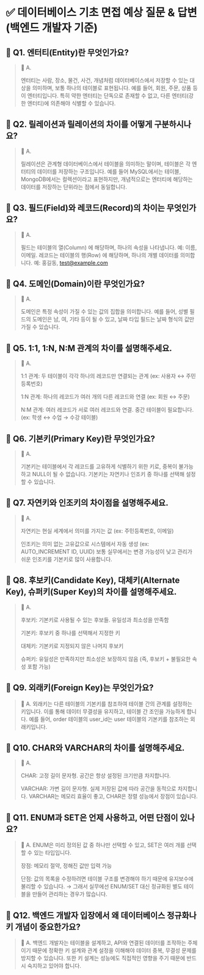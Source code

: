 # ✅ 데이터베이스 기초 면접 예상 질문 & 답변 (백엔드 개발자 기준)

## 🔸 Q1. 엔터티(Entity)란 무엇인가요?
> 💬 A.
> 
> 엔터티는 사람, 장소, 물건, 사건, 개념처럼 데이터베이스에서 저장할 수 있는 대상을 의미하며, 보통 하나의 테이블로 표현됩니다. 예를 들어, 회원, 주문, 상품 등이 엔터티입니다.
> 특히 약한 엔터티는 단독으로 존재할 수 없고, 다른 엔터티(강한 엔터티)에 의존해야 식별할 수 있습니다.

## 🔸 Q2. 릴레이션과 릴레이션의 차이를 어떻게 구분하시나요?
> 💬 A.
> 
> 릴레이션은 관계형 데이터베이스에서 테이블을 의미하는 말이며, 테이블은 각 엔터티의 데이터를 저장하는 구조입니다.
> 예를 들어 MySQL에서는 테이블, MongoDB에서는 컬렉션이라고 표현하지만, 개념적으로는 엔터티에 해당하는 데이터를 저장하는 단위라는 점에서 동일합니다.

## 🔸 Q3. 필드(Field)와 레코드(Record)의 차이는 무엇인가요?
>💬 A.
>
> 필드는 테이블의 열(Column) 에 해당하며, 하나의 속성을 나타냅니다. 예: 이름, 이메일.
> 레코드는 테이블의 행(Row) 에 해당하며, 하나의 개별 데이터를 의미합니다. 예: 홍길동, test@example.com

## 🔸 Q4. 도메인(Domain)이란 무엇인가요?
> 💬 A.
> 
> 도메인은 특정 속성이 가질 수 있는 값의 집합을 의미합니다. 예를 들어, 성별 필드의 도메인은 남, 여, 기타 등이 될 수 있고, 날짜 타입 필드는 날짜 형식의 값만 가질 수 있습니다.

## 🔸 Q5. 1:1, 1:N, N:M 관계의 차이를 설명해주세요.
> 💬 A.
>
> 1:1 관계: 두 테이블이 각각 하나의 레코드만 연결되는 관계 (ex: 사용자 ↔ 주민등록번호)
>
> 1:N 관계: 하나의 레코드가 여러 개의 다른 레코드와 연결 (ex: 회원 ↔ 주문)
>
> N:M 관계: 여러 레코드가 서로 여러 레코드와 연결. 중간 테이블이 필요합니다. (ex: 학생 ↔ 수업 → 수강 테이블)

## 🔸 Q6. 기본키(Primary Key)란 무엇인가요?
> 💬 A.
>
> 기본키는 테이블에서 각 레코드를 고유하게 식별하기 위한 키로, 중복이 불가능하고 NULL이 될 수 없습니다.
> 기본키는 자연키나 인조키 중 하나를 선택해 설정할 수 있습니다.

## 🔸 Q7. 자연키와 인조키의 차이점을 설명해주세요.
> 💬 A.
>
> 자연키는 현실 세계에서 의미를 가지는 값 (ex: 주민등록번호, 이메일)
>
> 인조키는 의미 없는 고유값으로 시스템에서 자동 생성 (ex: AUTO_INCREMENT ID, UUID)
> 보통 실무에서는 변경 가능성이 낮고 관리가 쉬운 인조키를 기본키로 많이 사용합니다.

## 🔸 Q8. 후보키(Candidate Key), 대체키(Alternate Key), 슈퍼키(Super Key)의 차이를 설명해주세요.
> 💬 A.
>
> 후보키: 기본키로 사용될 수 있는 후보들. 유일성과 최소성을 만족함
>
> 기본키: 후보키 중 하나를 선택해서 지정한 키
>
> 대체키: 기본키로 지정되지 않은 나머지 후보키
>
> 슈퍼키: 유일성은 만족하지만 최소성은 보장하지 않음
> (즉, 후보키 + 불필요한 속성 포함 가능)

## 🔸 Q9. 외래키(Foreign Key)는 무엇인가요?
> 💬 A.
> 외래키는 다른 테이블의 기본키를 참조하여 테이블 간의 관계를 설정하는 키입니다.
> 이를 통해 데이터 무결성을 유지하고, 테이블 간 조인을 가능하게 합니다.
> 예를 들어, order 테이블의 user_id는 user 테이블의 기본키를 참조하는 외래키입니다.

## 🔸 Q10. CHAR와 VARCHAR의 차이를 설명해주세요.
> 💬 A.
>
> CHAR: 고정 길이 문자형. 공간은 항상 설정된 크기만큼 차지합니다.
>
> VARCHAR: 가변 길이 문자형. 실제 저장된 값에 따라 공간을 동적으로 차지합니다.
> VARCHAR는 메모리 효율이 좋고, CHAR은 정렬 성능에서 장점이 있습니다.

## 🔸 Q11. ENUM과 SET은 언제 사용하고, 어떤 단점이 있나요?
> 💬 A.
> ENUM은 미리 정의된 값 중 하나만 선택할 수 있고, SET은 여러 개를 선택할 수 있는 타입입니다.
>
> 장점: 메모리 절약, 정해진 값만 입력 가능
>
> 단점: 값의 목록을 수정하려면 테이블 구조를 변경해야 하기 때문에 유지보수에 불리할 수 있습니다.
> → 그래서 실무에선 ENUM/SET 대신 정규화된 별도 테이블을 만들어 관리하는 경우가 많습니다.

## 🔸 Q12. 백엔드 개발자 입장에서 왜 데이터베이스 정규화나 키 개념이 중요한가요?
> 💬 A.
> 백엔드 개발자는 테이블을 설계하고, API와 연결된 데이터를 조작하는 주체이기 때문에 정확한 키 설계와 관계 설정을 이해해야 데이터 중복, 무결성 문제를 방지할 수 있습니다.
> 또한 키 설계는 성능에도 직접적인 영향을 주기 때문에 반드시 숙지하고 있어야 합니다.